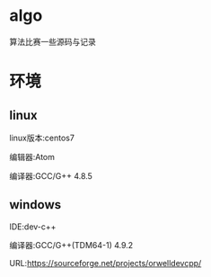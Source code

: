 # algo
算法比赛一些源码与记录
# 环境
## linux
linux版本:centos7

编辑器:Atom

编译器:GCC/G++ 4.8.5
## windows
IDE:dev-c++

编译器:GCC/G++(TDM64-1) 4.9.2

URL:https://sourceforge.net/projects/orwelldevcpp/

